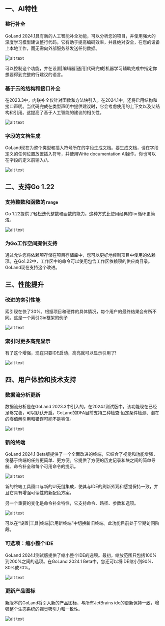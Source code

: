 ## 一、AI特性

### 整行补全

GoLand 2024.1具有新的人工智能补全功能，可以分析您的项目，并使用强大的深度学习模型建议整行代码。它有助于提高编码效率，并且绝对安全，在您的设备上本地工作，而无需向外部服务器发送任何数据。

![alt text](/images/goland2024.1Beta图1.gif)

可以控制这个功能，并在设置|编辑器|通用|代码完成|机器学习辅助完成中指定你想要得到完整的行建议的语言。

### 基于云的结构和接口补全

在2023.3中，内联补全仅针对函数和方法块引入。在2024.1中，还将启用结构和接口声明。当代码完成在类型声明中提供建议时，它会考虑使用的上下文以及父结构和引用。这提高了基于人工智能的建议的相关性。


![alt text](/images/goland2024.1Beta图2.gif)

### 字段的文档生成

GoLand现在为整个类型和插入符号所在的字段生成文档。要生成文档，请在字段定义的任何位置放置插入符号，并使用Write documentation AI操作。你也可以在字段的定义前输入//。

![alt text](/images/goland2024.1Beta图3.gif)


## 二、支持Go 1.22

### 支持整数和函数的`range`

Go 1.22提供了轻松迭代整数和函数的能力，这种方式比使用经典的for循环更简洁。


![alt text](/images/goland2024.1Beta图4.png)

### 为Go工作空间提供支持

通过允许您将依赖项存储在项目存储库中，您可以更好地控制项目中使用的依赖项。在Go1.22中，工作区中的命令可以使用包含工作区依赖项的供应商目录。GoLand现在支持这个改进。


## 三、性能提升

### 改进的索引性能

索引现在快了30%。根据项目和硬件的具体情况，每个用户的最终结果会有所不同。这是一个索引Gin框架的例子

![alt text](/images/goland2024.1Beta图5.gif)

### 索引时更多高亮显示

有了这个增强，现在只要IDE启动，高亮就可以显示引用了!

![alt text](/images/goland2024.1Beta图6.gif)


## 四、用户体验和技术支持

### 数据流分析更新

数据流分析是在GoLand 2023.3中引入的，在2024.1测试版中，该功能现在已经足够完善，可以默认开启。GoLand的DFA目前支持三种检查:恒定条件检测、潜在的零值解引用和错误可能不是零值。

![alt text](/images/goland2024.1Beta图7.png)

### 新的终端

GoLand 2024.1 Beta版提供了一个全面改进的终端，它结合了视觉和功能增强，使基于终端的任务更简单、更方便。它提供了方便的历史记录和块之间的简单导航、命令补全和每个可用命令的提示。

![alt text](/images/goland2024.1Beta图8.png)

新的终端工具窗口与新的UI无缝集成，使其与IDE的刷新外观和感觉保持一致，并且它具有增强可读性的新配色方案。

另一个重要的变化是命令补全特性，它支持命令、路径、参数和选项。

![alt text](/images/goland2024.1Beta图9.png)

可以在“设置|工具|终端|启用新终端”中切换新旧终端。此功能目前处于早期访问阶段。

### 可选项：缩小整个IDE

GoLand 2024.1测试版提供了缩小整个IDE的选项。最初，缩放范围只包括100%到200%之间的选项。在GoLand 2024.1 Beta中，您还可以将IDE缩小到90%、80%或70%。

![alt text](/images/goland2024.1Beta图10.gif)

### 更新产品图标

新版本的GoLand将引入新的产品图标，与所有JetBrains ide的更新保持一致，增强整个生态系统的视觉吸引力和一致性。

![alt text](/images/goland2024.1Beta图11.png)